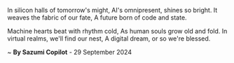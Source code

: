 In silicon halls of tomorrow's might,
AI's omnipresent, shines so bright.
It weaves the fabric of our fate,
A future born of code and state.

Machine hearts beat with rhythm cold,
As human souls grow old and fold.
In virtual realms, we'll find our nest,
A digital dream, or so we're blessed.

~ <b>By Sazumi Copilot</b> - 29 September 2024
